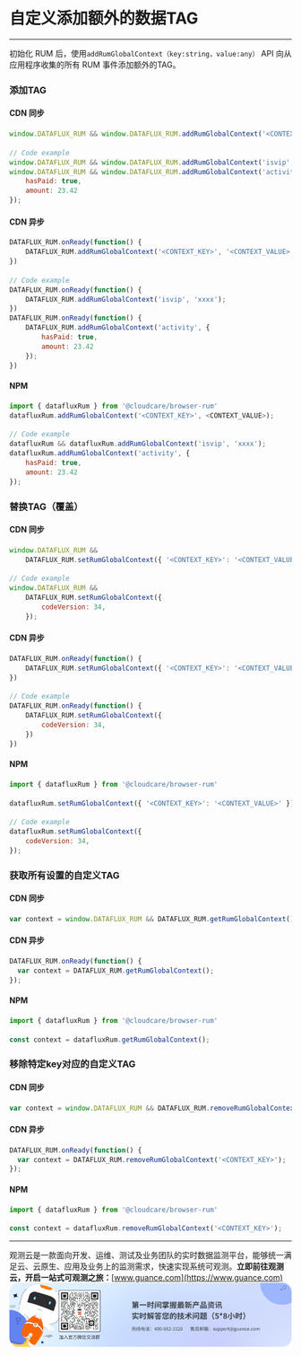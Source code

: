 # 自定义添加额外的数据TAG
---


初始化 RUM 后，使用`addRumGlobalContext（key:string，value:any）` API 向从应用程序收集的所有 RUM 事件添加额外的TAG。

### 添加TAG

#### CDN 同步

```javascript
window.DATAFLUX_RUM && window.DATAFLUX_RUM.addRumGlobalContext('<CONTEXT_KEY>', '<CONTEXT_VALUE>');

// Code example
window.DATAFLUX_RUM && window.DATAFLUX_RUM.addRumGlobalContext('isvip', 'xxxx');
window.DATAFLUX_RUM && window.DATAFLUX_RUM.addRumGlobalContext('activity', {
    hasPaid: true,
    amount: 23.42
});
```

#### CDN 异步

```javascript
DATAFLUX_RUM.onReady(function() {
    DATAFLUX_RUM.addRumGlobalContext('<CONTEXT_KEY>', '<CONTEXT_VALUE>');
})

// Code example
DATAFLUX_RUM.onReady(function() {
    DATAFLUX_RUM.addRumGlobalContext('isvip', 'xxxx');
})
DATAFLUX_RUM.onReady(function() {
    DATAFLUX_RUM.addRumGlobalContext('activity', {
        hasPaid: true,
        amount: 23.42
    });
})

```

#### NPM

```javascript
import { datafluxRum } from '@cloudcare/browser-rum'
datafluxRum.addRumGlobalContext('<CONTEXT_KEY>', <CONTEXT_VALUE>);

// Code example
datafluxRum && datafluxRum.addRumGlobalContext('isvip', 'xxxx');                     
datafluxRum.addRumGlobalContext('activity', {
    hasPaid: true,
    amount: 23.42
});
```

### 替换TAG（覆盖）

#### CDN 同步

```javascript
window.DATAFLUX_RUM &&
    DATAFLUX_RUM.setRumGlobalContext({ '<CONTEXT_KEY>': '<CONTEXT_VALUE>' });

// Code example
window.DATAFLUX_RUM &&
    DATAFLUX_RUM.setRumGlobalContext({
        codeVersion: 34,
    });
```

#### CDN 异步

```javascript
DATAFLUX_RUM.onReady(function() {
    DATAFLUX_RUM.setRumGlobalContext({ '<CONTEXT_KEY>': '<CONTEXT_VALUE>' });
})

// Code example
DATAFLUX_RUM.onReady(function() {
    DATAFLUX_RUM.setRumGlobalContext({
        codeVersion: 34,
    })
})
```

#### NPM

```javascript
import { datafluxRum } from '@cloudcare/browser-rum'

datafluxRum.setRumGlobalContext({ '<CONTEXT_KEY>': '<CONTEXT_VALUE>' });

// Code example
datafluxRum.setRumGlobalContext({
    codeVersion: 34,
});
```

### 获取所有设置的自定义TAG

#### CDN 同步

```javascript
var context = window.DATAFLUX_RUM && DATAFLUX_RUM.getRumGlobalContext();

```

#### CDN 异步

```javascript
DATAFLUX_RUM.onReady(function() {
  var context = DATAFLUX_RUM.getRumGlobalContext();
});
```

#### NPM

```javascript
import { datafluxRum } from '@cloudcare/browser-rum'

const context = datafluxRum.getRumGlobalContext();

```

### 移除特定key对应的自定义TAG

#### CDN 同步

```javascript
var context = window.DATAFLUX_RUM && DATAFLUX_RUM.removeRumGlobalContext('<CONTEXT_KEY>');

```

#### CDN 异步

```javascript
DATAFLUX_RUM.onReady(function() {
  var context = DATAFLUX_RUM.removeRumGlobalContext('<CONTEXT_KEY>');
});
```

#### NPM

```javascript
import { datafluxRum } from '@cloudcare/browser-rum'

const context = datafluxRum.removeRumGlobalContext('<CONTEXT_KEY>');
```


---

观测云是一款面向开发、运维、测试及业务团队的实时数据监测平台，能够统一满足云、云原生、应用及业务上的监测需求，快速实现系统可观测。**立即前往观测云，开启一站式可观测之旅：**[www.guance.com](https://www.guance.com)
![](../../img/logo_2.png)
